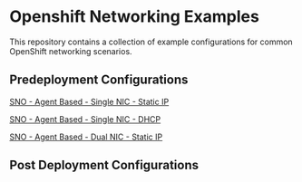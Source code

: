 # Openshift Networking Examples

This repository contains a collection of example configurations for common OpenShift networking scenarios.

## Predeployment Configurations

[SNO - Agent Based - Single NIC - Static IP](https://github.com/dlystra/openshift-networking-examples/tree/main/SNO%20-%20Agent%20Based%20-%20Single%20NIC%20-%20Static%20IP)

[SNO - Agent Based - Single NIC - DHCP](https://github.com/dlystra/openshift-networking-examples/tree/main/SNO%20-%20Agent%20Based%20-%20Single%20NIC%20-%20DHCP)

[SNO - Agent Based - Dual NIC - Static IP](https://github.com/dlystra/openshift-networking-examples/tree/main/SNO%20-%20Agent%20Based%20-%20Dual%20NIC%20-%20Static%20IP)

## Post Deployment Configurations
